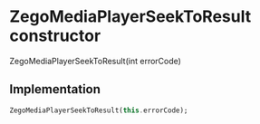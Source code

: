 


# ZegoMediaPlayerSeekToResult constructor







ZegoMediaPlayerSeekToResult(int errorCode)





## Implementation

```dart
ZegoMediaPlayerSeekToResult(this.errorCode);
```







